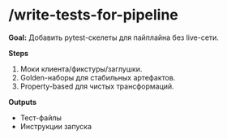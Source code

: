 # /write-tests-for-pipeline

**Goal:** Добавить pytest-скелеты для пайплайна без live-сети.

**Steps**

1) Моки клиента/фикстуры/заглушки.
2) Golden-наборы для стабильных артефактов.
3) Property-based для чистых трансформаций.


**Outputs**

- Тест-файлы
- Инструкции запуска
